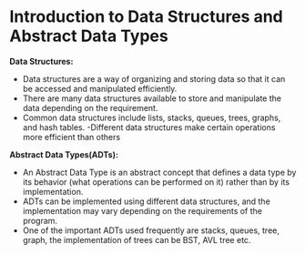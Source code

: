 # Introduction to Data Structures and Abstract Data Types

**Data Structures:**

- Data structures are a way of organizing and storing data so that it can be accessed and manipulated efficiently.
- There are many data structures available to store and manipulate the data depending on the requirement.
- Common data structures include lists, stacks, queues, trees, graphs, and hash tables.
  -Different data structures make certain operations more efficient than others

**Abstract Data Types(ADTs):**

- An Abstract Data Type is an abstract concept that defines a data type by its behavior (what operations can be performed on it) rather than by its implementation.
- ADTs can be implemented using different data structures, and the implementation may vary depending on the requirements of the program.
- One of the important ADTs used frequently are stacks, queues, tree, graph, the implementation of trees can be BST, AVL tree etc.
